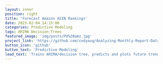 ```yaml
---
layout: inner
position: right
title: 'Forecast Amazon ASIN Rankings'
date: 2023-02-04 14:15:00
categories: Predictive Modeling
tags: ARIMA Decision-Trees
featured_image: 'img/posts/Pd%20amz.jpg'
project_link: 'https://github.com/codyaug/Analyzing-Monthly-Report-Data-from-Amazon-Seller-Central'
button_icon: 'github'
button_text: 'Predictive Modeling'
lead_text: 'Trains ARIMA/decision tree, predicts and plots future trends/rankings'
---
```

